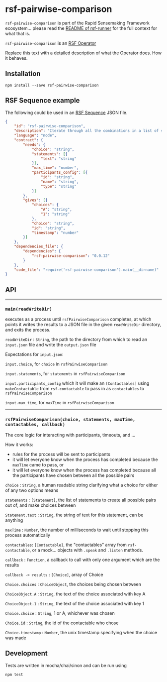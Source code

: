 # rsf-pairwise-comparison

`rsf-pairwise-comparison` is part of the Rapid Sensemaking Framework ecosystem... please read
the [README of rsf-runner](https://github.com/rapid-sensemaking-framework/rsf-runner/blob/master/README.md) for the full context for what that is.

`rsf-pairwise-comparison` is an [RSF Operator](https://github.com/rapid-sensemaking-framework/rsf-runner#rsf-operators)

Replace this text with a detailed description of what the Operator does. How it behaves.

## Installation

`npm install --save rsf-pairwise-comparison`

## RSF Sequence example

The following could be used in an [RSF Sequence](https://github.com/rapid-sensemaking-framework/rsf-runner#rsf-sequences) JSON file.

```json
{
    "id": "rsf-pairwise-comparison",
    "description": "Iterate through all the combinations in a list of statements getting peoples choices on them",
    "language": "node",
    "contract": {
        "needs": {
            "choice": "string",
            "statements": [{
                "text": "string"
            }],
            "max_time": "number",
            "participants_config": [{
                "id": "string",
                "name": "string",
                "type": "string"
            }]
        },
        "gives": [{
            "choices": {
                "A": "string",
                "1": "string"
            },
            "choice": "string",
            "id": "string",
            "timestamp": "number"
        }]
    },
    "dependencies_file": {
        "dependencies": {
            "rsf-pairwise-comparison": "0.0.12"
        }
    },
    "code_file": "require('rsf-pairwise-comparison').main(__dirname)"
}
```

## API

___

### `main(readWriteDir)`

executes as a process until `rsfPairwiseComparison` completes, at which points it writes the results to a JSON file in the given `readWriteDir` directory, and exits the process.

`readWriteDir` : `String`, the path to the directory from which to read an `input.json` file and write the `output.json` file

Expectations for `input.json`:

`input.choice`, for `choice` in `rsfPairwiseComparison`

`input.statements`, for `statements` in `rsfPairwiseComparison`

`input.participants_config` which it will make an `[Contactables]` using `makeContactable` from `rsf-contactable`  to pass in as `contactables` to `rsfPairwiseComparison`

`input.max_time`, for `maxTime` in `rsfPairwiseComparison`

___

### `rsfPairwiseComparison(choice, statements, maxTime, contactables, callback)`

The core logic for interacting with participants, timeouts, and ...

How it works:

- rules for the process will be sent to participants
- it will let everyone know when the process has completed because the `maxTime` came to pass, or
- it will let everyone know when the process has completed because all the participants have chosen between all the possible pairs

`choice` : `String`, a human readable string clarifying what a choice for either of any two options means

`statements` : `[Statement]`, the list of statements to create all possible pairs out of, and make choices between

`Statement.text` : `String`, the string of text for this statement, can be anything

`maxTime` : `Number`, the number of milliseconds to wait until stopping this process automatically

`contactables`: `[Contactable]`, the "contactables" array from `rsf-contactable`, or a mock... objects with `.speak` and `.listen` methods.

`callback` : `Function`, a callback to call with only one argument which are the results

`callback -> results` : `[Choice]`, array of Choice

`Choice.choices` : `ChoiceObject`, the choices being chosen between

`ChoiceObject.A` : `String`, the text of the choice associated with key A

`ChoiceObject.1` : `String`, the text of the choice associated with key 1

`Choice.choice` : `String`, 1 or A, whichever was chosen

`Choice.id` : `String`, the id of the contactable who chose

`Choice.timestamp` : `Number`, the unix timestamp specifying when the choice was made


## Development

Tests are written in mocha/chai/sinon and can be run using

```
npm test
```



